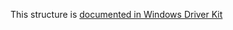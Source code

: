 This structure is [documented in Windows Driver Kit](https://learn.microsoft.com/en-us/windows-hardware/drivers/ddi/ntifs/ns-ntifs-_file_ea_information)
